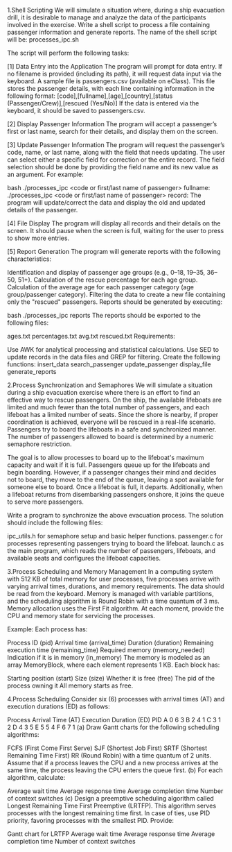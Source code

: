 1.Shell Scripting 
We will simulate a situation where, during a ship evacuation drill, it is desirable to manage and analyze the data of the participants involved in the exercise. Write a shell script to process a file containing passenger information and generate reports. The name of the shell script will be:
processes_ipc.sh

The script will perform the following tasks:

[1] Data Entry into the Application
The program will prompt for data entry. If no filename is provided (including its path), it will request data input via the keyboard. A sample file is passengers.csv (available on eClass). This file stores the passenger details, with each line containing information in the following format:
[code],[fullname],[age],[country],[status (Passenger/Crew)],[rescued (Yes/No)]
If the data is entered via the keyboard, it should be saved to passengers.csv.

[2] Display Passenger Information
The program will accept a passenger’s first or last name, search for their details, and display them on the screen.

[3] Update Passenger Information
The program will request the passenger’s code, name, or last name, along with the field that needs updating. The user can select either a specific field for correction or the entire record. The field selection should be done by providing the field name and its new value as an argument. For example:

bash
./processes_ipc <code or first/last name of passenger> fullname:<new value>
./processes_ipc <code or first/last name of passenger> record:<new record>
The program will update/correct the data and display the old and updated details of the passenger.

[4] File Display
The program will display all records and their details on the screen. It should pause when the screen is full, waiting for the user to press <space> to show more entries.

[5] Report Generation
The program will generate reports with the following characteristics:

Identification and display of passenger age groups (e.g., 0–18, 19–35, 36–50, 51+).
Calculation of the rescue percentage for each age group.
Calculation of the average age for each passenger category (age group/passenger category).
Filtering the data to create a new file containing only the "rescued" passengers.
Reports should be generated by executing:

bash
./processes_ipc reports
The reports should be exported to the following files:

ages.txt
percentages.txt
avg.txt
rescued.txt
Requirements:

Use AWK for analytical processing and statistical calculations.
Use SED to update records in the data files and GREP for filtering.
Create the following functions:
insert_data
search_passenger
update_passenger
display_file
generate_reports


2.Process Synchronization and Semaphores
We will simulate a situation during a ship evacuation exercise where there is an effort to find an effective way to rescue passengers. On the ship, the available lifeboats are limited and much fewer than the total number of passengers, and each lifeboat has a limited number of seats. Since the shore is nearby, if proper coordination is achieved, everyone will be rescued in a real-life scenario. Passengers try to board the lifeboats in a safe and synchronized manner. The number of passengers allowed to board is determined by a numeric semaphore restriction.

The goal is to allow processes to board up to the lifeboat's maximum capacity and wait if it is full. Passengers queue up for the lifeboats and begin boarding. However, if a passenger changes their mind and decides not to board, they move to the end of the queue, leaving a spot available for someone else to board. Once a lifeboat is full, it departs. Additionally, when a lifeboat returns from disembarking passengers onshore, it joins the queue to serve more passengers.

Write a program to synchronize the above evacuation process. The solution should include the following files:

ipc_utils.h for semaphore setup and basic helper functions.
passenger.c for processes representing passengers trying to board the lifeboat.
launch.c as the main program, which reads the number of passengers, lifeboats, and available seats and configures the lifeboat capacities.


3.Process Scheduling and Memory Management
In a computing system with 512 KB of total memory for user processes, five processes arrive with varying arrival times, durations, and memory requirements. The data should be read from the keyboard. Memory is managed with variable partitions, and the scheduling algorithm is Round Robin with a time quantum of 3 ms. Memory allocation uses the First Fit algorithm. At each moment, provide the CPU and memory state for servicing the processes.

Example:
Each process has:

Process ID (pid)
Arrival time (arrival_time)
Duration (duration)
Remaining execution time (remaining_time)
Required memory (memory_needed)
Indication if it is in memory (in_memory)
The memory is modeled as an array MemoryBlock, where each element represents 1 KB. Each block has:

Starting position (start)
Size (size)
Whether it is free (free)
The pid of the process owning it
All memory starts as free.

4.Process Scheduling 
Consider six (6) processes with arrival times (AT) and execution durations (ED) as follows:

Process	Arrival Time (AT)	Execution Duration (ED)	PID
A	0	6	3
B	2	4	1
C	3	1	2
D	4	3	5
E	5	5	4
F	6	7	1
(a) Draw Gantt charts for the following scheduling algorithms:

FCFS (First Come First Serve)
SJF (Shortest Job First)
SRTF (Shortest Remaining Time First)
RR (Round Robin) with a time quantum of 2 units.
Assume that if a process leaves the CPU and a new process arrives at the same time, the process leaving the CPU enters the queue first.
(b) For each algorithm, calculate:

Average wait time 
Average response time 
Average completion time 
Number of context switches 
(c) Design a preemptive scheduling algorithm called Longest Remaining Time First Preemptive (LRTFP). This algorithm serves processes with the longest remaining time first. In case of ties, use PID priority, favoring processes with the smallest PID. Provide:

Gantt chart for LRTFP 
Average wait time 
Average response time 
Average completion time 
Number of context switches 
